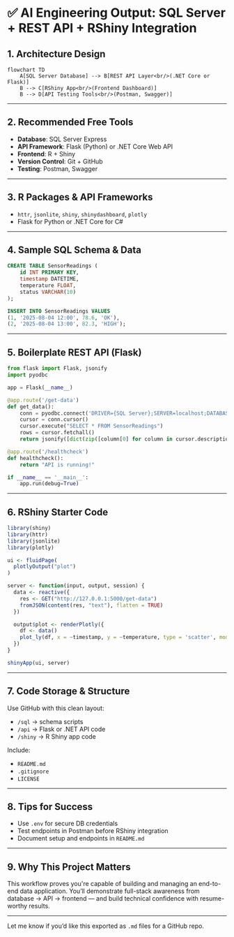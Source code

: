 # ✅ AI Engineering Output: SQL Server + REST API + RShiny Integration

## 1. Architecture Design

```mermaid
flowchart TD
    A[SQL Server Database] --> B[REST API Layer<br/>(.NET Core or Flask)]
    B --> C[RShiny App<br/>(Frontend Dashboard)]
    B --> D[API Testing Tools<br/>(Postman, Swagger)]

```

---

## 2. Recommended Free Tools

* **Database**: SQL Server Express
* **API Framework**: Flask (Python) or .NET Core Web API
* **Frontend**: R + Shiny
* **Version Control**: Git + GitHub
* **Testing**: Postman, Swagger

---

## 3. R Packages & API Frameworks

* `httr`, `jsonlite`, `shiny`, `shinydashboard`, `plotly`
* Flask for Python or .NET Core for C#

---

## 4. Sample SQL Schema & Data

```sql
CREATE TABLE SensorReadings (
    id INT PRIMARY KEY,
    timestamp DATETIME,
    temperature FLOAT,
    status VARCHAR(10)
);

INSERT INTO SensorReadings VALUES
(1, '2025-08-04 12:00', 78.6, 'OK'),
(2, '2025-08-04 13:00', 82.3, 'HIGH');
```

---

## 5. Boilerplate REST API (Flask)

```python
from flask import Flask, jsonify
import pyodbc

app = Flask(__name__)

@app.route('/get-data')
def get_data():
    conn = pyodbc.connect('DRIVER={SQL Server};SERVER=localhost;DATABASE=test;Trusted_Connection=yes;')
    cursor = conn.cursor()
    cursor.execute("SELECT * FROM SensorReadings")
    rows = cursor.fetchall()
    return jsonify([dict(zip([column[0] for column in cursor.description], row)) for row in rows])

@app.route('/healthcheck')
def healthcheck():
    return "API is running!"

if __name__ == '__main__':
    app.run(debug=True)
```

---

## 6. RShiny Starter Code

```r
library(shiny)
library(httr)
library(jsonlite)
library(plotly)

ui <- fluidPage(
  plotlyOutput("plot")
)

server <- function(input, output, session) {
  data <- reactive({
    res <- GET("http://127.0.0.1:5000/get-data")
    fromJSON(content(res, "text"), flatten = TRUE)
  })

  output$plot <- renderPlotly({
    df <- data()
    plot_ly(df, x = ~timestamp, y = ~temperature, type = 'scatter', mode = 'lines+markers')
  })
}

shinyApp(ui, server)
```

---

## 7. Code Storage & Structure

Use GitHub with this clean layout:

* `/sql` → schema scripts
* `/api` → Flask or .NET API code
* `/shiny` → R Shiny app code

Include:

* `README.md`
* `.gitignore`
* `LICENSE`

---

## 8. Tips for Success

* Use `.env` for secure DB credentials
* Test endpoints in Postman before RShiny integration
* Document setup and endpoints in `README.md`

---

## 9. Why This Project Matters

This workflow proves you're capable of building and managing an end-to-end data application. You’ll demonstrate full-stack awareness from database → API → frontend — and build technical confidence with resume-worthy results.

---

Let me know if you’d like this exported as `.md` files for a GitHub repo.
